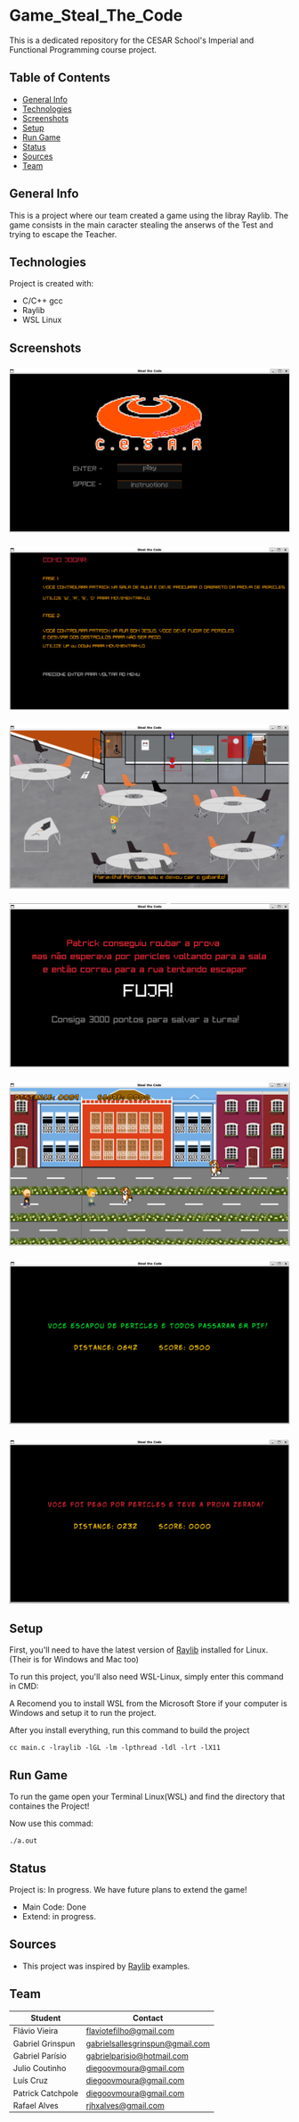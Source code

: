 # Game_Steal_The_Code

This is a dedicated repository for the CESAR School's Imperial and Functional Programming course project.

## Table of Contents

- [General Info](#general-info)
- [Technologies](#technologies)
- [Screenshots](#screenshots)
- [Setup](#setup)
- [Run Game](#run-game)
- [Status](#status)
- [Sources](#sources)
- [Team](#team)

## General Info

This is a project where our team created a game using the libray Raylib. The game consists in the main caracter stealing the anserws of the Test and trying to escape the Teacher.

## Technologies

Project is created with:

- C/C++ gcc
- Raylib
- WSL Linux

## Screenshots

### ![Menu](screenshots/Menu.png)

### ![Instructions](screenshots/Instru%C3%A7%C3%B5es.png)

### ![Fase 1](screenshots/Fase_1.png)

### ![Transation](screenshots/Transi%C3%A7%C3%A3o.png)

### ![Fase 2](screenshots/Fase_2.png)

### ![Game Won](screenshots/game_won.png)

### ![Game Lose](screenshots/game_lose.png)

## Setup

First, you'll need to have the latest version of [Raylib](https://github.com/raysan5/raylib/wiki/Working-on-GNU-Linux) installed for Linux. (Their is for Windows and Mac too)

To run this project, you'll also need WSL-Linux, simply enter this command in CMD:

A Recomend you to install WSL from the Microsoft Store if your computer is Windows and setup it to run the project.

After you install everything, run this command to build the project

```
cc main.c -lraylib -lGL -lm -lpthread -ldl -lrt -lX11
```

## Run Game

To run the game open your Terminal Linux(WSL) and find the directory that containes the Project!

Now use this commad:

```
./a.out
```

## Status

Project is: In progress. We have future plans to extend the game!

- Main Code: Done
- Extend: in progress.

## Sources

- This project was inspired by [Raylib](https://www.raylib.com/examples.html) examples.

## Team

| Student           | Contact                         |
| ----------------  | ------------------------------- |
| Flávio Vieira     | flaviotefilho@gmail.com         |
| Gabriel Grinspun  | gabrielsallesgrinspun@gmail.com |
| Gabriel Parísio   | gabrielparisio@hotmail.com      |
| Julio Coutinho    | diegoovmoura@gmail.com          |
| Luís Cruz         | diegoovmoura@gmail.com          |
| Patrick Catchpole | diegoovmoura@gmail.com          |
| Rafael Alves      | rjhxalves@gmail.com             |